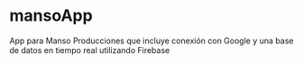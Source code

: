 # mansoApp
App para Manso Producciones que incluye conexión con Google y una base de datos en tiempo real utilizando Firebase
